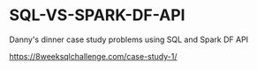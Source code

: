 # SQL-VS-SPARK-DF-API

Danny's dinner case study problems using SQL and Spark DF API

https://8weeksqlchallenge.com/case-study-1/
